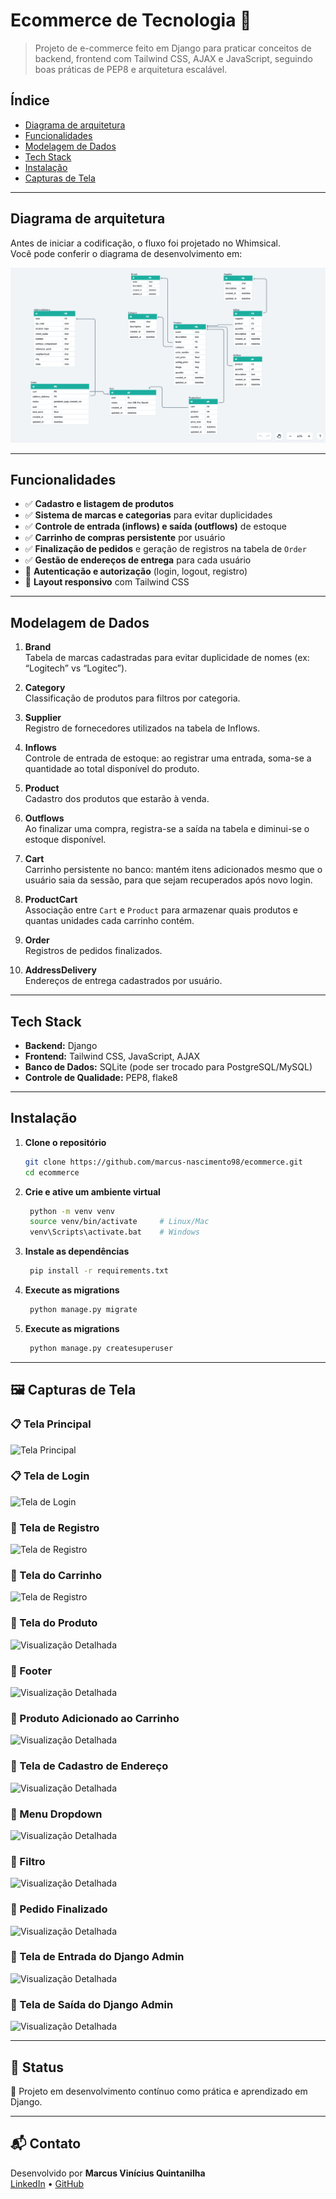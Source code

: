 # Ecommerce de Tecnologia 🚀

> Projeto de e-commerce feito em Django para praticar conceitos de backend, frontend com Tailwind CSS, AJAX e JavaScript, seguindo boas práticas de PEP8 e arquitetura escalável.

## Índice

- [Diagrama de arquitetura](#diagrama-de-arquitetura)  
- [Funcionalidades](#funcionalidades)  
- [Modelagem de Dados](#modelagem-de-dados)  
- [Tech Stack](#tech-stack)  
- [Instalação](#instalação)
- [Capturas de Tela](#capturas-de-tela) 


---

## Diagrama de arquitetura

Antes de iniciar a codificação, o fluxo foi projetado no Whimsical.  
Você pode conferir o diagrama de desenvolvimento em:

![Diagrama de arquitetura](docs/images/diagrams.png)

---

## Funcionalidades

- ✅ **Cadastro e listagem de produtos**  
- ✅ **Sistema de marcas e categorias** para evitar duplicidades  
- ✅ **Controle de entrada (inflows) e saída (outflows)** de estoque  
- ✅ **Carrinho de compras persistente** por usuário  
- ✅ **Finalização de pedidos** e geração de registros na tabela de `Order`  
- ✅ **Gestão de endereços de entrega** para cada usuário  
- 🚧 **Autenticação e autorização** (login, logout, registro)  
- 🚧 **Layout responsivo** com Tailwind CSS  

---

## Modelagem de Dados

1. **Brand**  
   Tabela de marcas cadastradas para evitar duplicidade de nomes (ex: “Logitech” vs “Logitec”).

2. **Category**  
   Classificação de produtos para filtros por categoria.

3. **Supplier**  
   Registro de fornecedores utilizados na tabela de Inflows.

4. **Inflows**  
   Controle de entrada de estoque: ao registrar uma entrada, soma-se a quantidade ao total disponível do produto.

5. **Product**  
   Cadastro dos produtos que estarão à venda.

6. **Outflows**  
   Ao finalizar uma compra, registra-se a saída na tabela e diminui-se o estoque disponível.

7. **Cart**  
   Carrinho persistente no banco: mantém itens adicionados mesmo que o usuário saia da sessão, para que sejam recuperados após novo login.

8. **ProductCart**  
   Associação entre `Cart` e `Product` para armazenar quais produtos e quantas unidades cada carrinho contém.

9. **Order**  
   Registros de pedidos finalizados.

10. **AddressDelivery**  
    Endereços de entrega cadastrados por usuário.

---

## Tech Stack

- **Backend:** Django  
- **Frontend:** Tailwind CSS, JavaScript, AJAX  
- **Banco de Dados:** SQLite (pode ser trocado para PostgreSQL/MySQL)  
- **Controle de Qualidade:** PEP8, flake8  

---

## Instalação

1. **Clone o repositório**  
   ```bash
   git clone https://github.com/marcus-nascimento98/ecommerce.git
   cd ecommerce
   ```

2. **Crie e ative um ambiente virtual**  
   ```bash
    python -m venv venv
    source venv/bin/activate     # Linux/Mac  
    venv\Scripts\activate.bat    # Windows
    ```

3. **Instale as dependências**  
   ```bash
    pip install -r requirements.txt
    ```

4. **Execute as migrations**  
   ```bash
    python manage.py migrate
    ```

5. **Execute as migrations**  
   ```bash
    python manage.py createsuperuser
    ```

---

## 🖼️ Capturas de Tela

### 📋 Tela Principal
![Tela Principal](docs/images/products.png)

### 📋 Tela de Login
![Tela de Login](docs/images/login.png)

### 📝 Tela de Registro
![Tela de Registro](docs/images/register.png)

### 📝 Tela do Carrinho
![Tela de Registro](docs/images/cart.png)

### 📝 Tela do Produto
![Visualização Detalhada](docs/images/product_detail.png)

### 📝 Footer
![Visualização Detalhada](docs/images/footer.png)

### 📝 Produto Adicionado ao Carrinho
![Visualização Detalhada](docs/images/add_cart.png)

### 📝 Tela de Cadastro de Endereço
![Visualização Detalhada](docs/images/address.png)

### 📝 Menu Dropdown
![Visualização Detalhada](docs/images/dropdown.png)

### 📝 Filtro
![Visualização Detalhada](docs/images/filter.png)

### 📝 Pedido Finalizado
![Visualização Detalhada](docs/images/fineshed_cart.png)

### 📝 Tela de Entrada do Django Admin
![Visualização Detalhada](docs/images/inflows.png)

### 📝 Tela de Saída do Django Admin
![Visualização Detalhada](docs/images/outflows.png)

---

## 📌 Status

🚧 Projeto em desenvolvimento contínuo como prática e aprendizado em Django.

---

## 📬 Contato

Desenvolvido por **Marcus Vinícius Quintanilha**  
[LinkedIn](https://www.linkedin.com/in/marcus-nascimento98/) • [GitHub](https://github.com/marcus-nascimento98)
